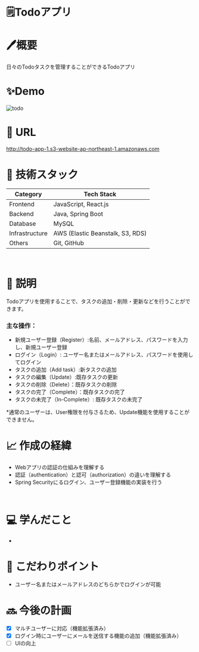 # 🗒️Todoアプリ
# 🖊️概要
日々のTodoタスクを管理することができるTodoアプリ
<br>

# ✨Demo
![todo](https://github.com/zakzackr/todo-app/assets/100734822/a228274e-fc61-401d-aad0-d44b986059f0)
<br>

# 📍 URL
http://todo-app-1.s3-website-ap-northeast-1.amazonaws.com
<br>   

# 💾 技術スタック
| Category | Tech Stack |
| ---- | ---- |
| Frontend | JavaScript, React.js |
| Backend | Java, Spring Boot |
| Database | MySQL |
| Infrastructure | AWS (Elastic Beanstalk, S3, RDS) |
| Others | Git, GitHub |
<br>

# 📝 説明
Todoアプリを使用することで、タスクの追加・削除・更新などを行うことができます。
    
### 主な操作：
* 新規ユーザー登録（Register）:名前、メールアドレス、パスワードを入力し、新規ユーザー登録
* ログイン（Login）: ユーザー名またはメールアドレス、パスワードを使用してログイン
* タスクの追加（Add task）:新タスクの追加
* タスクの編集（Update）:既存タスクの更新
* タスクの削除（Delete）：既存タスクの削除
* タスクの完了（Complete）：既存タスクの完了
* タスクの未完了（In-Complete）: 既存タスクの未完了

*通常のユーザーは、User権限を付与さるため、Update機能を使用することができません。
<br>

# 📈 作成の経緯
* Webアプリの認証の仕組みを理解する
* 認証（authentication）と認可（authorization）の違いを理解する
* Spring Securityにるログイン、ユーザー登録機能の実装を行う
<br>    

# 💻 学んだこと
* 

# 🌈 こだわりポイント
* ユーザー名またはメールアドレスのどちらかでログインが可能

# 🔜 今後の計画
-[x] マルチユーザーに対応（機能拡張済み）
-[x] ログイン時にユーザーにメールを送信する機能の追加（機能拡張済み）
-[ ] UIの向上
